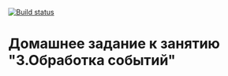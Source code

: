 [![Build status](https://ci.appveyor.com/api/projects/status/teg8s1c279a07y2n?svg=true)](https://ci.appveyor.com/project/long57899/event-test)
# Домашнее задание к занятию "3.Обработка событий"

